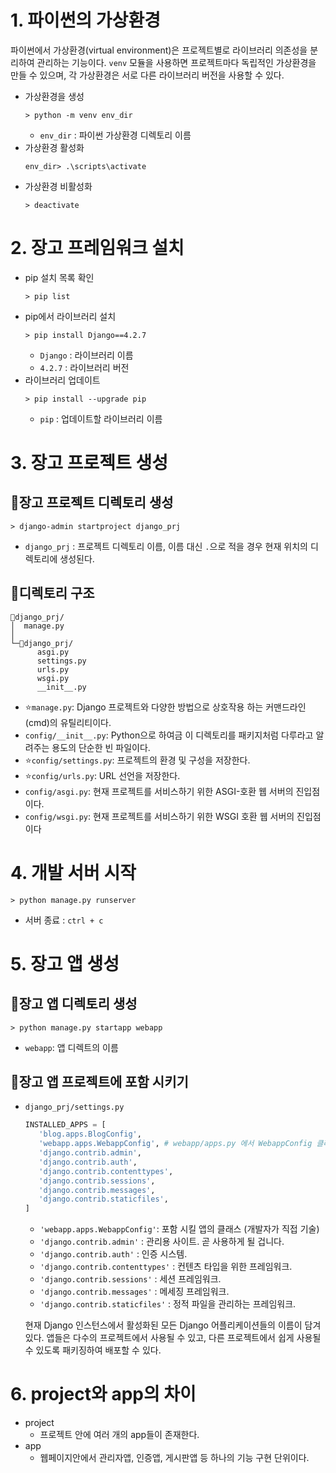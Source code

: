 # 1. 파이썬의 가상환경
파이썬에서 가상환경(virtual environment)은 프로젝트별로 라이브러리 의존성을 분리하여 관리하는 기능이다.
`venv` 모듈을 사용하면 프로젝트마다 독립적인 가상환경을 만들 수 있으며, 각 가상환경은 서로 다른 라이브러리 버전을 사용할 수 있다.

- 가상환경을 생성
   ```console
   > python -m venv env_dir
   ```
   - `env_dir` : 파이썬 가상환경 디렉토리 이름
- 가상환경 활성화
   ```console
   env_dir> .\scripts\activate
   ```
- 가상환경 비활성화
   ```console
   > deactivate
   ```

# 2. 장고 프레임워크 설치

- pip 설치 목록 확인
   ```console
   > pip list
   ```
- pip에서 라이브러리 설치
   ```console
   > pip install Django==4.2.7
   ```
   - `Django` : 라이브러리 이름
   - `4.2.7` : 라이브러리 버전
- 라이브러리 업데이트
   ```console
   > pip install --upgrade pip
   ```
   - `pip` : 업데이트할 라이브러리 이름

# 3. 장고 프로젝트 생성

## 📌장고 프로젝트 디렉토리 생성
```console
> django-admin startproject django_prj
```
- `django_prj` : 프로젝트 디렉토리 이름, 이름 대신 `.`으로 적을 경우 현재 위치의 디렉토리에 생성된다.

## 📌디렉토리 구조
```
📁django_prj/
│  manage.py
│
└─📁django_prj/
      asgi.py
      settings.py
      urls.py
      wsgi.py
      __init__.py
```
- ⭐`manage.py`: Django 프로젝트와 다양한 방법으로 상호작용 하는 커맨드라인(cmd)의 유틸리티이다.
- `config/__init__.py`: Python으로 하여금 이 디렉토리를 패키지처럼 다루라고 알려주는 용도의 단순한 빈 파일이다.
- ⭐`config/settings.py`: 프로젝트의 환경 및 구성을 저장한다.
- ⭐`config/urls.py`: URL 선언을 저장한다.
- `config/asgi.py`: 현재 프로젝트를 서비스하기 위한 ASGI-호환 웹 서버의 진입점이다.
- `config/wsgi.py`: 현재 프로젝트를 서비스하기 위한 WSGI 호환 웹 서버의 진입점이다

# 4. 개발 서버 시작
```
> python manage.py runserver
```
- 서버 종료 : `ctrl + c`

# 5. 장고 앱 생성

## 📌장고 앱 디렉토리 생성
```
> python manage.py startapp webapp
```
- `webapp`: 앱 디렉트의 이름

## 📌장고 앱 프로젝트에 포함 시키기

- `django_prj/settings.py`
   ```py
   INSTALLED_APPS = [
      'blog.apps.BlogConfig',
      'webapp.apps.WebappConfig', # webapp/apps.py 에서 WebappConfig 클래스를 기술함.
      'django.contrib.admin',
      'django.contrib.auth',
      'django.contrib.contenttypes',
      'django.contrib.sessions',
      'django.contrib.messages',
      'django.contrib.staticfiles',
   ]
   ```
   - `'webapp.apps.WebappConfig'`: 포함 시킬 앱의 클래스 (개발자가 직접 기술)
   - `'django.contrib.admin'` : 관리용 사이트. 곧 사용하게 될 겁니다.
   - `'django.contrib.auth'` : 인증 시스템.
   - `'django.contrib.contenttypes'` : 컨텐츠 타입을 위한 프레임워크.
   - `'django.contrib.sessions'` : 세션 프레임워크.
   - `'django.contrib.messages'` : 메세징 프레임워크.
   - `'django.contrib.staticfiles'` : 정적 파일을 관리하는 프레임워크.

   현재 Django 인스턴스에서 활성화된 모든 Django 어플리케이션들의 이름이 담겨 있다. 앱들은 다수의 프로젝트에서 사용될 수 있고, 다른 프로젝트에서 쉽게 사용될 수 있도록 패키징하여 배포할 수 있다.

# 6. project와 app의 차이
- project
   - 프로젝트 안에 여러 개의 app들이 존재한다.
- app
   - 웹페이지안에서 관리자앱, 인증앱, 게시판앱 등 하나의 기능 구현 단위이다.